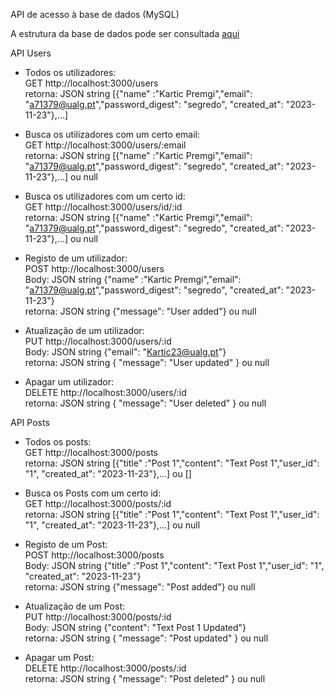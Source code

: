 API de acesso à base de dados (MySQL)


A estrutura da base de dados pode ser consultada [aqui](https://github.com/Kartic23/ServerSide/blob/main/sql/database.sql)

API Users

- Todos os utilizadores:  <br />
  GET http://localhost:3000/users  <br />
  retorna: JSON string [{"name" :"Kartic Premgi","email": "a71379@ualg.pt","password_digest": "segredo", "created_at": "2023-11-23"},...]
    
- Busca os utilizadores com um certo email: <br />
      GET http://localhost:3000/users/:email <br />
      retorna: JSON string [{"name" :"Kartic Premgi","email": "a71379@ualg.pt","password_digest": "segredo", "created_at": "2023-11-23"},...] ou null

- Busca os utilizadores com um certo id: <br />
      GET http://localhost:3000/users/id/:id <br />
      retorna: JSON string [{"name" :"Kartic Premgi","email": "a71379@ualg.pt","password_digest": "segredo", "created_at": "2023-11-23"},...] ou null
    
- Registo de um utilizador: <br />
    POST http://localhost:3000/users <br />
    Body: JSON string {"name" :"Kartic Premgi","email": "a71379@ualg.pt","password_digest": "segredo", "created_at": "2023-11-23"} <br />
    retorna: JSON string {"message": "User added"} ou null

- Atualização de um utilizador: <br />
    PUT http://localhost:3000/users/:id <br />
    Body: JSON string {"email": "Kartic23@ualg.pt"} <br />
    retorna: JSON string { "message": "User updated" } ou null
- Apagar um utilizador: <br />
  DELETE http://localhost:3000/users/:id  <br />
  retorna: JSON string { "message": "User deleted" } ou null <br />



API Posts


- Todos os posts:  <br />
  GET http://localhost:3000/posts  <br />
  retorna: JSON string [{"title" :"Post 1","content": "Text Post 1","user_id": "1", "created_at": "2023-11-23"},...] ou []
    

- Busca os Posts com um certo id: <br />
      GET http://localhost:3000/posts/:id <br />
      retorna: JSON string [{"title" :"Post 1","content": "Text Post 1","user_id": "1", "created_at": "2023-11-23"},...] ou null
    
- Registo de um Post: <br />
    POST http://localhost:3000/posts <br />
    Body: JSON string {"title" :"Post 1","content": "Text Post 1","user_id": "1", "created_at": "2023-11-23"} <br />
    retorna: JSON string {"message": "Post added"} ou null

- Atualização de um Post: <br />
    PUT http://localhost:3000/posts/:id <br />
    Body: JSON string {"content": "Text Post 1 Updated"} <br />
    retorna: JSON string { "message": "Post updated" } ou null
  
- Apagar um Post: <br />
  DELETE http://localhost:3000/posts/:id  <br />
  retorna: JSON string { "message": "Post deleted" } ou null <br />

